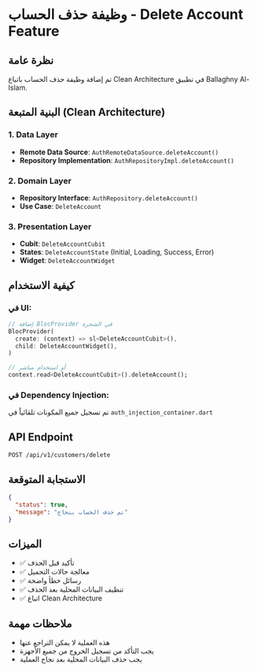 # وظيفة حذف الحساب - Delete Account Feature

## نظرة عامة

تم إضافة وظيفة حذف الحساب باتباع Clean Architecture في تطبيق Ballaghny Al-Islam.

## البنية المتبعة (Clean Architecture)

### 1. Data Layer

- **Remote Data Source**: `AuthRemoteDataSource.deleteAccount()`
- **Repository Implementation**: `AuthRepositoryImpl.deleteAccount()`

### 2. Domain Layer

- **Repository Interface**: `AuthRepository.deleteAccount()`
- **Use Case**: `DeleteAccount`

### 3. Presentation Layer

- **Cubit**: `DeleteAccountCubit`
- **States**: `DeleteAccountState` (Initial, Loading, Success, Error)
- **Widget**: `DeleteAccountWidget`

## كيفية الاستخدام

### في UI:

```dart
// إضافة BlocProvider في الشجرة
BlocProvider(
  create: (context) => sl<DeleteAccountCubit>(),
  child: DeleteAccountWidget(),
)

// أو استخدام مباشر
context.read<DeleteAccountCubit>().deleteAccount();
```

### في Dependency Injection:

تم تسجيل جميع المكونات تلقائياً في `auth_injection_container.dart`

## API Endpoint

```
POST /api/v1/customers/delete
```

## الاستجابة المتوقعة

```json
{
  "status": true,
  "message": "تم حذف الحساب بنجاح"
}
```

## الميزات

- ✅ تأكيد قبل الحذف
- ✅ معالجة حالات التحميل
- ✅ رسائل خطأ واضحة
- ✅ تنظيف البيانات المحلية بعد الحذف
- ✅ اتباع Clean Architecture

## ملاحظات مهمة

- هذه العملية لا يمكن التراجع عنها
- يجب التأكد من تسجيل الخروج من جميع الأجهزة
- يجب حذف البيانات المحلية بعد نجاح العملية
